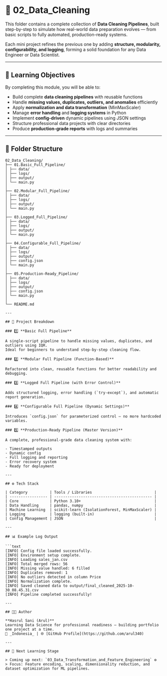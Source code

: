 # 📂 02_Data_Cleaning

This folder contains a complete collection of **Data Cleaning Pipelines**, built step-by-step to simulate how real-world data preparation evolves — from basic scripts to fully automated, production-ready systems.

Each mini project refines the previous one by adding **structure, modularity, configurability, and logging**, forming a solid foundation for any Data Engineer or Data Scientist.

---

## 🎯 Learning Objectives

By completing this module, you will be able to:

- Build complete **data cleaning pipelines** with reusable functions
- Handle **missing values, duplicates, outliers, and anomalies** efficiently
- Apply **normalization and data transformation** (MinMaxScaler)
- Manage **error handling** and **logging systems** in Python
- Implement **config-driven** dynamic pipelines using JSON settings
- Structure professional data projects with clear directories
- Produce **production-grade reports** with logs and summaries

---

## 🧱 Folder Structure

````text
02_Data_Cleaning/
├── 01.Basic_Full_Pipeline/
│ ├── data/
│ ├── logs/
│ ├── output/
│ └── main.py
│
├── 02.Modular_Full_Pipeline/
│ ├── data/
│ ├── logs/
│ ├── output/
│ └── main.py
│
├── 03.Logged_Full_Pipeline/
│ ├── data/
│ ├── logs/
│ ├── output/
│ └── main.py
│
├── 04.Configurable_Full_Pipeline/
│ ├── data/
│ ├── logs/
│ ├── output/
│ ├── config.json
│ └── main.py
│
├── 05.Production-Ready_Pipeline/
│ ├── data/
│ ├── logs/
│ ├── output/
│ ├── config.json
│ └── main.py
│
└── README.md

---

## 🧩 Project Breakdown

### 1️⃣ **Basic Full Pipeline**

A single-script pipeline to handle missing values, duplicates, and outliers using IQR.
Ideal for beginners to understand step-by-step cleaning flow.

### 2️⃣ **Modular Full Pipeline (Function-Based)**

Refactored into clean, reusable functions for better readability and debugging.

### 3️⃣ **Logged Full Pipeline (with Error Control)**

Adds structured logging, error handling (`try-except`), and automatic report generation.

### 4️⃣ **Configurable Full Pipeline (Dynamic Settings)**

Introduces `config.json` for parameterized control — no more hardcoded variables.

### 5️⃣ **Production-Ready Pipeline (Master Version)**

A complete, professional-grade data cleaning system with:

- Timestamped outputs
- Dynamic config
- Full logging and reporting
- Error recovery system
- Ready for deployment

---

## ⚙️ Tech Stack

| Category          | Tools / Libraries                            |
| ----------------- | -------------------------------------------- |
| Core              | Python 3.10+                                 |
| Data Handling     | pandas, numpy                                |
| Machine Learning  | scikit-learn (IsolationForest, MinMaxScaler) |
| Logging           | logging (built-in)                           |
| Config Management | JSON                                         |

---

## 📊 Example Log Output

```text
[INFO] Config file loaded successfully.
[INFO] Environment setup complete.
[INFO] Loading sales_jan.csv
[INFO] Total merged rows: 56
[INFO] Missing value handled: 6 filled
[INFO] Duplicates removed: 1
[INFO] No outliers detected in column Price
[INFO] Normalization complete.
[INFO] Saved cleaned data to output/final_cleaned_2025-10-30_08.45.31.csv
[INFO] Pipeline completed successfully!

---

## 🧑‍💻 Author

**Hasrul Sani (Arul)**
Learning Data Science for professional readiness — building portfolio one project at a time.
📍 _Indonesia_ | 🌐 [GitHub Profile](https://github.com/arul340)

---

## 🧭 Next Learning Stage

> Coming up next: `03_Data_Transformation_and_Feature_Engineering` ⚙️
> Focus: Feature encoding, scaling, dimensionality reduction, and dataset optimization for ML pipelines.
````
